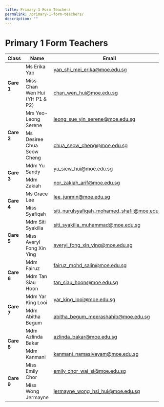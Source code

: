 ```yaml
---
title: Primary 1 Form Teachers
permalink: /primary-1-form-teachers/
description: ""
---
```

# Primary 1 Form Teachers

<table>
<thead>
  <tr>
    <th>Class</th>
    <th>Name</th>
    <th>Email</th>
  </tr>
</thead>
<tbody>
  <tr>
    <td rowspan="2"><b>Care 1</b></td>
    <td>Ms Erika Yap</td>
    <td><a href="mailto:yap_shi_mei_erika@moe.edu.sg">yap_shi_mei_erika@moe.edu.sg</a></td>
  </tr>
  <tr>
    <td>Miss Chan Wen Hui (YH P1 &amp; P2)</td>
    <td><a href="mailto:chan_wen_hui@moe.edu.sg">chan_wen_hui@moe.edu.sg</a></td>
  </tr>
  <tr>
    <td rowspan="2"><b>Care 2</b></td>
    <td>Mrs Yeo-Leong Serene </td>
    <td><a href="mailto:leong_sue_yin_serene@moe.edu.sg">leong_sue_yin_serene@moe.edu.sg</a></td>
  </tr>
  <tr>
    <td>Ms Desiree Chua Seow Cheng</td>
    <td><a href="mailto:chua_seow_cheng@moe.edu.sg">chua_seow_cheng@moe.edu.sg</a></td>
  </tr>
  <tr>
    <td rowspan="2"><b>Care 3</b></td>
    <td>Mdm Yu Sandy</td>
    <td><a href="mailto:yu_siew_hui@moe.edu.sg">yu_siew_hui@moe.edu.sg</a></td>
  </tr>
  <tr>
    <td>Mdm Zakiah</td>
    <td><a href="mailto:nor_zakiah_arif@moe.edu.sg">nor_zakiah_arif@moe.edu.sg</a></td>
  </tr>
  <tr>
    <td rowspan="2"><b>Care 4</b></td>
    <td>Ms Grace Lee</td>
    <td><a href="mailto:lee_junmin@moe.edu.sg">lee_junmin@moe.edu.sg</a></td>
  </tr>
  <tr>
    <td>Miss Syafiqah</td>
    <td><a href="mailto:siti_nurulsyafiqah_mohamed_shafii@moe.edu.sg">siti_nurulsyafiqah_mohamed_shafii@moe.edu.sg</a></td>
  </tr>
  <tr>
    <td rowspan="2"><b>Care 5</b></td>
    <td>Mdm Siti Syakilla</td>
    <td><a href="mailto:siti_syakilla_muhammad@moe.edu.sg">siti_syakilla_muhammad@moe.edu.sg</a></td>
  </tr>
  <tr>
    <td>Miss Averyl Fong Xin Ying</td>
    <td><a href="mailto:averyl_fong_xin_ying@moe.edu.sg">averyl_fong_xin_ying@moe.edu.sg</a></td>
  </tr>
  <tr>
    <td rowspan="2"><b>Care 6</b></td>
    <td>Mdm Fairuz</td>
    <td><a href="mailto:fairuz_mohd_salin@moe.edu.sg">fairuz_mohd_salin@moe.edu.sg</a></td>
  </tr>
  <tr>
    <td>Mdm Tan Siau Hoon</td>
    <td><a href="mailto:tan_siau_hoon@moe.edu.sg">tan_siau_hoon@moe.edu.sg</a></td>
  </tr>
  <tr>
    <td rowspan="2"><b>Care 7</b></td>
    <td>Mdm Yar King Looi</td>
    <td><a href="mailto:yar_king_looi@moe.edu.sg">yar_king_looi@moe.edu.sg</a></td>
  </tr>
  <tr>
    <td>Mdm Abitha Begum</td>
    <td><a href="mailto:abitha_begum_meerashahib@moe.edu.sg">abitha_begum_meerashahib@moe.edu.sg</a></td>
  </tr>
  <tr>
    <td rowspan="2"><b>Care 8</b></td>
    <td>Mdm Azlinda Bakar</td>
    <td><a href="mailto:azlinda_bakar@moe.edu.sg">azlinda_bakar@moe.edu.sg</a></td>
  </tr>
  <tr>
    <td>Mdm Kanmani</td>
    <td><a href="mailto:kanmani_namasivayam@moe.edu.sg">kanmani_namasivayam@moe.edu.sg</a></td>
  </tr>
  <tr>
    <td rowspan="2"><b>Care 9</b></td>
    <td>Miss Emily Chor</td>
    <td><a href="mailto:emily_chor_wai_si@moe.edu.sg">emily_chor_wai_si@moe.edu.sg</a></td>
  </tr>
  <tr>
    <td>Miss Wong Jermayne</td>
    <td><a href="mailto:jermayne_wong_hsi_hui@moe.edu.sg">jermayne_wong_hsi_hui@moe.edu.sg</a></td>
  </tr>
</tbody>
</table>